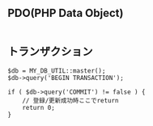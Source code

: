 ## PDO(PHP Data Object)
```

```


## トランザクション
```
$db = MY_DB_UTIL::master();
$db->query('BEGIN TRANSACTION');

if ( $db->query('COMMIT') != false ) {
	// 登録/更新成功時ここでreturn
	return 0;
}
```